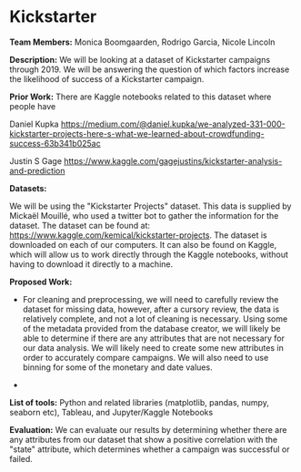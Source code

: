 # Kickstarter
**Team Members:** Monica Boomgaarden, Rodrigo Garcia, Nicole Lincoln  

**Description:** We will be looking at a dataset of Kickstarter campaigns through 2019. We will be answering the question of which factors increase the likelihood of success of a Kickstarter campaign.   

**Prior Work:** There are Kaggle notebooks related to this dataset where people have

Daniel Kupka
https://medium.com/@daniel.kupka/we-analyzed-331-000-kickstarter-projects-here-s-what-we-learned-about-crowdfunding-success-63b341b025ac

Justin S Gage
https://www.kaggle.com/gagejustins/kickstarter-analysis-and-prediction

**Datasets:**  

We will be using the "Kickstarter Projects" dataset. This data is supplied by Mickaël Mouillé, who used a twitter bot to gather the information for the dataset. The dataset can be found at: https://www.kaggle.com/kemical/kickstarter-projects. The dataset is downloaded on each of our computers. It can also be found on Kaggle, which will allow us to work directly through the Kaggle notebooks, without having to download it directly to a machine.   

**Proposed Work:**  

- For cleaning and preprocessing, we will need to carefully review the dataset for missing data, however, after a cursory review, the data is relatively complete, and not a lot of cleaning is necessary. Using some of the metadata provided from the database creator, we will likely be able to determine if there are any attributes that are not necessary for our data analysis. We will likely need to create some new attributes in order to accurately compare campaigns. We will also need to use binning for some of the monetary and date values. 

- 

  

**List of tools:** Python and related libraries (matplotlib, pandas, numpy, seaborn etc), Tableau, and Jupyter/Kaggle Notebooks  

**Evaluation:** We can evaluate our results by determining whether there are any attributes from our dataset that show a positive correlation with the "state" attribute, which determines whether a campaign was successful or failed. 
